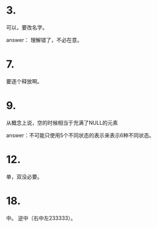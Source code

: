 # 3.
可以，要改名字。

answer： 理解错了，不必在意。

# 7.
要逐个释放啊。

# 9.
从概念上说，空的时候相当于充满了NULL的元素

answer：不可能只使用5个不同状态的表示来表示6种不同状态。

# 12.
单，双没必要。

# 18.
中。
逆中（右中左233333）。
